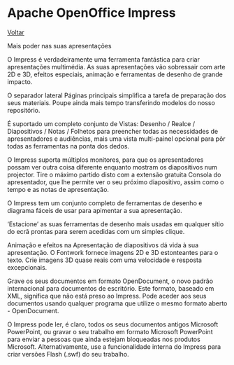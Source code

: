 # Apache OpenOffice Impress

[Voltar](../openoffice.md)

Mais poder nas suas apresentações

O Impress é verdadeiramente uma ferramenta fantástica para criar apresentações multimédia. As suas apresentações vão sobressair com arte 2D e 3D, efeitos especiais, animação e ferramentas de desenho de grande impacto.

O separador lateral Páginas principais simplifica a tarefa de preparação dos seus materiais. Poupe ainda mais tempo transferindo modelos do nosso repositório.

É suportado um completo conjunto de Vistas: Desenho / Realce / Diapositivos / Notas / Folhetos para preencher todas as necessidades de apresentadores e audiências, mais uma vista multi-painel opcional para pôr todas as ferramentas na ponta dos dedos.

O Impress suporta múltiplos monitores, para que os apresentadores possam ver outra coisa diferente enquanto mostram os diapositivos num projector. Tire o máximo partido disto com a extensão gratuita Consola do apresentador, que lhe permite ver o seu próximo diapositivo, assim como o tempo e as notas de apresentação.

O Impress tem um conjunto completo de ferramentas de desenho e diagrama fáceis de usar para apimentar a sua apresentação.

‘Estacione’ as suas ferramentas de desenho mais usadas em qualquer sítio do ecrã prontas para serem acedidas com um simples clique.

Animação e efeitos na Apresentação de diapositivos dá vida à sua apresentação. O Fontwork fornece imagens 2D e 3D estonteantes para o texto. Crie imagens 3D quase reais com uma velocidade e resposta excepcionais.

Grave os seus documentos em formato OpenDocument, o novo padrão internacional para documentos de escritório. Este formato, baseado em XML, significa que não está preso ao Impress. Pode aceder aos seus documentos usando qualquer programa que utilize o mesmo formato aberto - OpenDocument.

O Impress pode ler, é claro, todos os seus documentos antigos Microsoft PowerPoint, ou gravar o seu trabalho em formato Microsoft PowerPoint para enviar a pessoas que ainda estejam bloqueadas nos produtos Microsoft. Alternativamente, use a funcionalidade interna do Impress para criar versões Flash (.swf) do seu trabalho.
